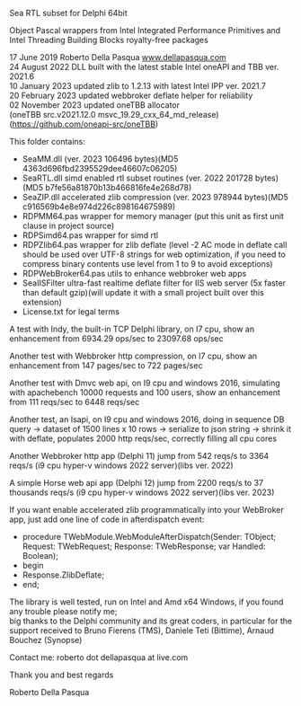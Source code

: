 Sea RTL subset for Delphi 64bit

Object Pascal wrappers from Intel Integrated Performance Primitives and Intel Threading Building Blocks royalty-free packages

17 June 2019 Roberto Della Pasqua www.dellapasqua.com<br>
24 August 2022 DLL built with the latest stable Intel oneAPI and TBB ver. 2021.6<br>
10 January 2023 updated zlib to 1.2.13 with latest Intel IPP ver. 2021.7<br>
20 February 2023 updated webbroker deflate helper for reliability<br>
02 November 2023 updated oneTBB allocator<br>(oneTBB src.v2021.12.0 msvc_19.29_cxx_64_md_release)<br>(https://github.com/oneapi-src/oneTBB)

This folder contains:

- SeaMM.dll (ver. 2023 106496 bytes)(MD5 4363d696fbd2395529dee46607c06205)
- SeaRTL.dll simd enabled rtl subset routines (ver. 2022 201728 bytes)(MD5 b7fe56a81870b13b466816fe4e268d78)
- SeaZIP.dll accelerated zlib compression (ver. 2023 978944 bytes)(MD5 c916569b4e8e974d226c898164675989) 
- RDPMM64.pas wrapper for memory manager (put this unit as first unit clause in project source)
- RDPSimd64.pas wrapper for simd rtl
- RDPZlib64.pas wrapper for zlib deflate (level -2 AC mode in deflate call should be used over UTF-8 strings for web optimization, if you need to compress binary contents use level from 1 to 9 to avoid exceptions)<br>
- RDPWebBroker64.pas utils to enhance webbroker web apps<br> 
- SeaIISFilter ultra-fast realtime deflate filter for IIS web server (5x faster than default gzip)(will update it with a small project built over this extension)
- License.txt for legal terms

A test with Indy, the built-in TCP Delphi library, on I7 cpu, show an enhancement from 6934.29 ops/sec to 23097.68 ops/sec

Another test with Webbroker http compression, on I7 cpu, show an enhancement from 147 pages/sec to 722 pages/sec

Another test with Dmvc web api, on I9 cpu and windows 2016, simulating with apachebench 10000 requests and 100 users, show an enhancement from 111 reqs/sec to 6448 reqs/sec

Another test, an Isapi, on I9 cpu and windows 2016, doing in sequence DB query -> dataset of 1500 lines x 10 rows -> serialize to json string -> shrink it with deflate, populates 2000 http reqs/sec, correctly filling all cpu cores

Another Webbroker http app (Delphi 11) jump from 542 reqs/s to 3364 reqs/s (i9 cpu hyper-v windows 2022 server)(libs ver. 2022)

A simple Horse web api app (Delphi 12) jump from 2200 reqs/s to 37 thousands reqs/s (i9 cpu hyper-v windows 2022 server)(libs ver. 2023)

If you want enable accelerated zlib programmatically into your WebBroker app, just add one line of code in afterdispatch event:

- procedure TWebModule.WebModuleAfterDispatch(Sender: TObject; Request: TWebRequest; Response: TWebResponse; var Handled: Boolean); 
- begin 
- Response.ZlibDeflate;
- end;

The library is well tested, run on Intel and Amd x64 Windows, if you found any trouble please notify me;<br>
big thanks to the Delphi community and its great coders, in particular for the support received to Bruno Fierens (TMS), Daniele Teti (Bittime), Arnaud Bouchez (Synopse)<br>

Contact me: roberto dot dellapasqua at live.com

Thank you and best regards

Roberto Della Pasqua
